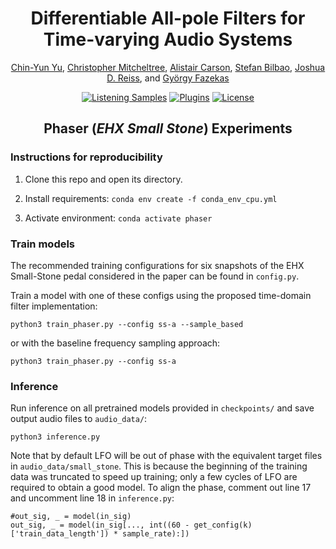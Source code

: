 <div align="center">
<h1>Differentiable All-pole Filters for Time-varying Audio Systems</h1>

<p>
    <a href="https://yoyololicon.github.io/" target=”_blank”>Chin-Yun Yu</a>,
    <a href="https://christhetr.ee/" target=”_blank”>Christopher Mitcheltree</a>,
    <a href="https://www.linkedin.com/in/alistair-carson-a6178919a/" target=”_blank”>Alistair Carson</a>,
    <a href="https://www.acoustics.ed.ac.uk/group-members/dr-stefan-bilbao/" target=”_blank”>Stefan Bilbao</a>,
    <a href="https://www.eecs.qmul.ac.uk/~josh/" target=”_blank”>Joshua D. Reiss</a>, and
    <a href="https://www.eecs.qmul.ac.uk/~gyorgyf/about.html" target=”_blank”>György Fazekas</a>
</p>

[![Listening Samples](https://img.shields.io/badge/%F0%9F%94%8A%F0%9F%8E%B6-Listening_Samples-blue)](https://diffapf.github.io/web/)
[![Plugins](https://img.shields.io/badge/neutone-Plugins-blue)](https://diffapf.github.io/web/index.html#plugins)
[![License](https://img.shields.io/badge/License-MPL%202.0-orange)](https://www.mozilla.org/en-US/MPL/2.0/FAQ/)

<h2>Phaser (<em>EHX Small Stone</em>) Experiments</h2>
</div>

### Instructions for reproducibility

1) Clone this repo and open its directory.

2) Install requirements: `conda env create -f conda_env_cpu.yml` 
3) Activate environment: `conda activate phaser`

### Train models
The recommended training configurations for six snapshots of the EHX Small-Stone pedal considered in the paper can be found in `config.py`.

Train a model with one of these configs using the proposed time-domain filter implementation:
```
python3 train_phaser.py --config ss-a --sample_based
```
or with the baseline frequency sampling approach:
```
python3 train_phaser.py --config ss-a
```


### Inference
Run inference on all pretrained models provided in `checkpoints/` and save output audio files to  `audio_data/`:
```angular2html
python3 inference.py
```



Note that by default LFO will be out of phase with the equivalent target files in `audio_data/small_stone`. 
This is because the beginning of the training data was truncated to speed up training; only a few cycles of LFO are required to obtain a good model.  To align the phase, comment out line 17 and uncomment line 18 in `inference.py`:
```angular2html
#out_sig, _ = model(in_sig)
out_sig, _ = model(in_sig[..., int((60 - get_config(k)['train_data_length']) * sample_rate):])
```

